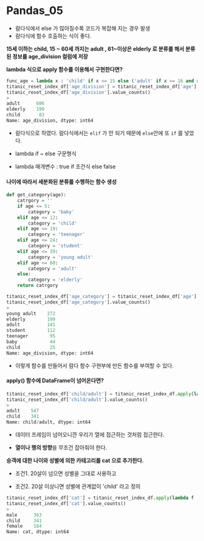 # Pandas_05

- 람다식에서 else 가 많아질수록 코드가 복잡해 지는 경우 발생
- 람다식에 함수 호출하는 식이 좋다.

**15세 이하는 child, 15 ~ 60세 까지는 adult , 61~이상은 elderly 로 분류를 해서 분류된 정보를 age_division 컬럼에 저장**

**lambda 식으로 apply 함수를 이용해서 구현한다면?**

```python
func_age = lambda x : 'child' if x <= 15 else ('adult' if x >= 16 and x <= 60 else 'elderly')
titanic_reset_index_df['age_division'] = titanic_reset_index_df['age'].apply(func_age)
titanic_reset_index_df['age_division'].value_counts()
>
adult      606
elderly    199
child       83
Name: age_division, dtype: int64
```

- 람다식으로 하였다. 람다식에서는 `elif` 가 안 되기 때문에 `else`안에 또 `if` 를 넣었다.

- lambda if ~ else 구문형식
- lambda 매개변수 : true if 조건식 else false

#### 나이에 따라서 세분화된 분류를 수행하는 함수 생성

```python
def get_category(age):
    catrgory = ''
    if age <= 5:
        category = 'baby'
    elif age <= 12:
        category = 'child'
    elif age <= 19:
        category = 'teenager'
    elif age <= 24:
        category = 'student'
    elif age <= 39:
        category = 'young adult'
    elif age <= 60:
        category = 'adult'
    else:
        category = 'elderly'
    return catrgory
```

```python
titanic_reset_index_df['age_category'] = titanic_reset_index_df['age'].apply(lambda x : get_category(x))
titanic_reset_index_df['age_category'].value_counts()
>
young adult    272
elderly        199
adult          141
student        112
teenager        95
baby            44
child           25
Name: age_division, dtype: int64
```

- 이렇게 함수를 만들어서 람다 함수 구현부에 만든 함수를 부여할 수 있다. 

#### apply() 함수에 DataFrame이 넘어온다면?

```python
titanic_reset_index_df['child/adult'] = titanic_reset_index_df.apply(lambda f : 'adult' if f.age >= 20 else 'child',  axis=1)
titanic_reset_index_df['child/adult'].value_counts()
>
adult    547
child    341
Name: child/adult, dtype: int64
```

- 데이터 프레임이 넘어오니깐 우리가 열에 접근하는 것처럼 접근한다.

- **열이나 행의 방향**을 무조건 잡아줘야 한다.

**승객에 대한 나이와 성별에 의한 카테고리를 cat 으로 추가한다.**

- 조건1. 20살이 넘으면 성별을 그대로 사용하고

- 조건2. 20살 이상니면 성별에 관계없이 'child' 라고 정의

```python
titanic_reset_index_df['cat'] = titanic_reset_index_df.apply(lambda f : f.sex if f.age >= 20 else 'child', axis=1)
titanic_reset_index_df['cat'].value_counts()
>
male      363
child     341
female    184
Name: cat, dtype: int64
```

